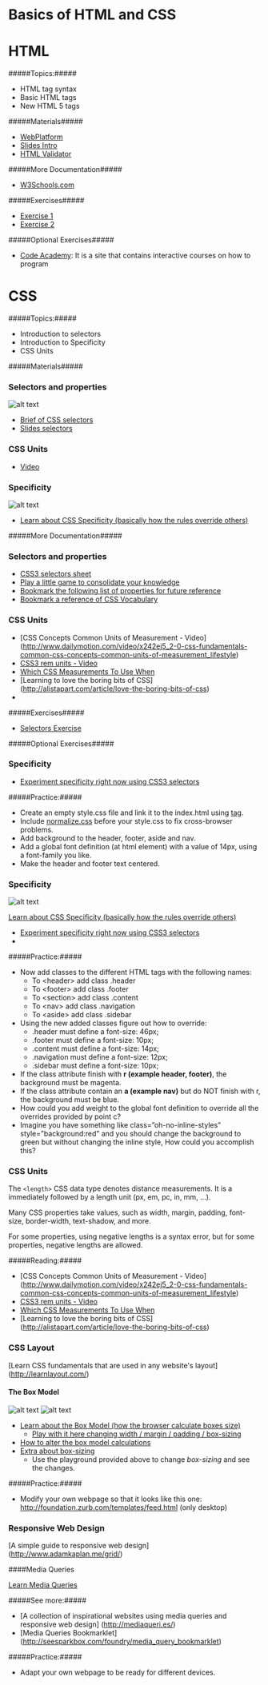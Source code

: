 # Basics of HTML and CSS

# HTML

#####Topics:#####
* HTML tag syntax
* Basic HTML tags
* New HTML 5 tags

#####Materials#####

* [WebPlatform](http://docs.webplatform.org/wiki/html/tutorials)
* [Slides Intro](nuriasuarez.github.io/htmlcss-topic0/html-intro/slides.html)
* [HTML Validator](http://validator.w3.org/)

#####More Documentation#####
* [W3Schools.com](http://www.w3schools.com/html/default.asp)

#####Exercises#####
* [Exercise 1](http://nuriasuarez.github.io/htmlcss-topic0/html-intro/exercise/exercise1.html)
* [Exercise 2](http://nuriasuarez.github.io/htmlcss-topic0/html-intro/exercise/exercise2.html)
 
#####Optional Exercises#####
* [Code Academy](http://www.codecademy.com/tracks/web): It is a site that contains interactive courses on how to program


# CSS

#####Topics:#####
* Introduction to selectors
* Introduction to Specificity
* CSS Units

#####Materials#####

### Selectors and properties
![alt text](images/anatomy-of-a-css-rule.gif "Anatomy of a CSS rule")

* [Brief of CSS selectors](http://www.sitepoint.com/web-foundations/css-selectors/)
* [Slides selectors](http://estelle.github.io/selectors/#slide1)

### CSS Units
* [Video](http://www.sitepoint.com/css3-rem-units/)

### Specificity
![alt text](images/specifishity.gif "Specificity")
* [Learn about CSS Specificity (basically how the rules override others)](http://www.w3.org/TR/CSS21/cascade.html#specificity)


#####More Documentation#####

### Selectors and properties
* [CSS3 selectors sheet](http://www.w3.org/TR/css3-selectors/)
* [Play a little game to consolidate your knowledge](http://flukeout.github.io/)
* [Bookmark the following list of properties for future reference](http://ref.openweb.io/CSS/)
* [Bookmark a reference of CSS Vocabulary](http://pumpula.net/p/apps/css-vocabulary/)

### CSS Units
* [CSS Concepts Common Units of Measurement - Video] (http://www.dailymotion.com/video/x242ej5_2-0-css-fundamentals-common-css-concepts-common-units-of-measurement_lifestyle)
* [CSS3 rem units - Video](http://www.sitepoint.com/css3-rem-units/)
* [Which CSS Measurements To Use When](http://demosthenes.info/blog/775/Which-CSS-Measurements-To-Use-When)
* [Learning to love the boring bits of CSS] (http://alistapart.com/article/love-the-boring-bits-of-css)
* 
#####Exercises#####
* [Selectors Exercise]()
 
#####Optional Exercises#####

### Specificity
* [Experiment specificity right now using CSS3 selectors](http://specificity.keegan.st/)



#####Practice:#####

  * Create an empty style.css file and link it to the index.html using [<link> tag](https://developer.mozilla.org/en-US/docs/Web/HTML/Element/link#Examples).
  * Include [normalize.css](http://necolas.github.io/normalize.css/) before your style.css to fix cross-browser problems.
  * Add background to the header, footer, aside and nav.
  * Add a global font definition (at html element) with a value of 14px, using a font-family you like.
  * Make the header and footer text centered.
    
### Specificity
![alt text](images/specifishity.gif "Specificity")

[Learn about CSS Specificity (basically how the rules override others)](http://www.w3.org/TR/CSS21/cascade.html#specificity)

* [Experiment specificity right now using CSS3 selectors](http://specificity.keegan.st/)
* 
#####Practice:#####

* Now add classes to the different HTML tags with the following names:
    * To &lt;header&gt;  add class .header
    * To &lt;footer&gt;  add class .footer
    * To &lt;section&gt;  add class .content
    * To &lt;nav&gt;  add class  .navigation
    * To &lt;aside&gt;  add class  .sidebar
* Using the new added classes figure out how to override:
    * .header must define a font-size: 46px;
    * .footer must define a font-size: 10px;
    * .content must define a font-size: 14px;
    * .navigation must define a font-size: 12px;
    * .sidebar must define a font-size: 10px;
* If the class attribute finish with **r (example header, footer)**, the background must be magenta.
* If the class attribute contain an **a (example nav)** but do NOT finish with r, the background must be blue.
* How could you add weight to the global font definition to override all the overrides provided by point c?
* Imagine you have something like class=”oh-no-inline-styles” style=”background:red” and you should change the background to green but without changing the inline style, How could you accomplish this?

### CSS Units

The `<length>` CSS data type denotes distance measurements.  It is a <number> immediately followed by a length unit (px, em, pc, in, mm, …).

Many CSS properties take <length> values, such as width, margin,  padding, font-size, border-width, text-shadow, and more.

For some properties, using negative lengths is a syntax error, but for some properties, negative lengths are allowed.

#####Reading:#####
* [CSS Concepts Common Units of Measurement - Video] (http://www.dailymotion.com/video/x242ej5_2-0-css-fundamentals-common-css-concepts-common-units-of-measurement_lifestyle)
* [CSS3 rem units - Video](http://www.sitepoint.com/css3-rem-units/)
* [Which CSS Measurements To Use When](http://demosthenes.info/blog/775/Which-CSS-Measurements-To-Use-When)
* [Learning to love the boring bits of CSS] (http://alistapart.com/article/love-the-boring-bits-of-css)

### CSS Layout

[Learn CSS fundamentals that are used in any website's layout] (http://learnlayout.com/)

#### The Box Model

![alt text](images/box-model.png "Box Model")
![alt text](images/box-sizing.png "Box sizing")

* [Learn about the Box Model (how the browser calculate boxes size)](http://www.w3.org/TR/CSS21/box.html)
  * [Play with it here changing width / margin / padding / box-sizing](http://dabblet.com/gist/2986528)
* [How to alter the box model calculations](http://quirksmode.org/css/user-interface/boxsizing.html)
* [Extra about box-sizing](http://adamschwartz.co/magic-of-css/chapters/1-the-box/)
  * Use the playground provided above to change *box-sizing* and see the changes.

#####Practice:#####
* Modify your own webpage so that it looks like this one: http://foundation.zurb.com/templates/feed.html (only desktop)

### Responsive Web Design

[A simple guide to responsive web design] (http://www.adamkaplan.me/grid/)

####Media Queries

[Learn Media Queries](http://css-tricks.com/css-media-queries/)

#####See more:#####
* [A collection of inspirational websites using media queries and responsive web design] (http://mediaqueri.es/)
* [Media Queries Bookmarklet] (http://seesparkbox.com/foundry/media_query_bookmarklet)

#####Practice:#####
* Adapt your own webpage to be ready for different devices.
